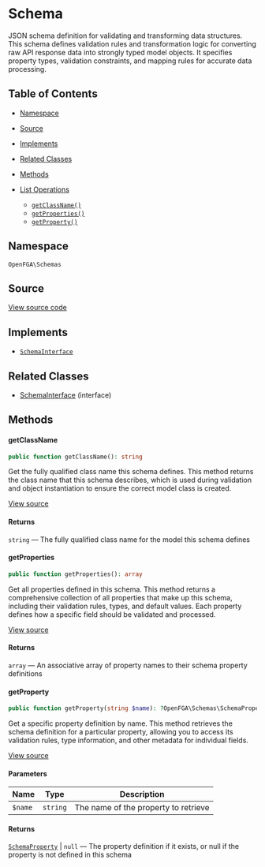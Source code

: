 # Schema

JSON schema definition for validating and transforming data structures. This schema defines validation rules and transformation logic for converting raw API response data into strongly typed model objects. It specifies property types, validation constraints, and mapping rules for accurate data processing.

## Table of Contents

* [Namespace](#namespace)
* [Source](#source)
* [Implements](#implements)
* [Related Classes](#related-classes)
* [Methods](#methods)

* [List Operations](#list-operations)
    * [`getClassName()`](#getclassname)
    * [`getProperties()`](#getproperties)
    * [`getProperty()`](#getproperty)

## Namespace

`OpenFGA\Schemas`

## Source

[View source code](https://github.com/evansims/openfga-php/blob/main/src/Schemas/Schema.php)

## Implements

* [`SchemaInterface`](SchemaInterface.md)

## Related Classes

* [SchemaInterface](Schemas/SchemaInterface.md) (interface)

## Methods

#### getClassName

```php
public function getClassName(): string

```

Get the fully qualified class name this schema defines. This method returns the class name that this schema describes, which is used during validation and object instantiation to ensure the correct model class is created.

[View source](https://github.com/evansims/openfga-php/blob/main/src/Schemas/Schema.php#L44)

#### Returns

`string` — The fully qualified class name for the model this schema defines

#### getProperties

```php
public function getProperties(): array

```

Get all properties defined in this schema. This method returns a comprehensive collection of all properties that make up this schema, including their validation rules, types, and default values. Each property defines how a specific field should be validated and processed.

[View source](https://github.com/evansims/openfga-php/blob/main/src/Schemas/Schema.php#L53)

#### Returns

`array` — An associative array of property names to their schema property definitions

#### getProperty

```php
public function getProperty(string $name): ?OpenFGA\Schemas\SchemaProperty

```

Get a specific property definition by name. This method retrieves the schema definition for a particular property, allowing you to access its validation rules, type information, and other metadata for individual fields.

[View source](https://github.com/evansims/openfga-php/blob/main/src/Schemas/Schema.php#L62)

#### Parameters

| Name    | Type     | Description                          |
| ------- | -------- | ------------------------------------ |
| `$name` | `string` | The name of the property to retrieve |

#### Returns

[`SchemaProperty`](SchemaProperty.md) &#124; `null` — The property definition if it exists, or null if the property is not defined in this schema
